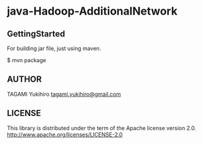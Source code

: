 java-Hadoop-AdditionalNetwork
=============================

GettingStarted
--------------

For building jar file, just using maven.

  $ mvn package

AUTHOR
------

TAGAMI Yukihiro <tagami.yukihiro@gmail.com>

LICENSE
-------

This library is distributed under the term of the Apache license version 2.0.
<http://www.apache.org/licenses/LICENSE-2.0>

